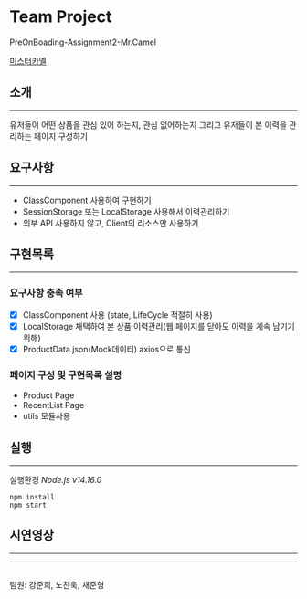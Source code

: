 # Team Project
PreOnBoading-Assignment2-Mr.Camel

[미스터카멜](https://mrcamel.co.kr/)

## 소개
***
유저들이 어떤 상품을 관심 있어 하는지, 관심 없어하는지 그리고 유저들이 본 이력을 관리하는 페이지 구성하기


## 요구사항
***
* ClassComponent 사용하여 구현하기
* SessionStorage 또는 LocalStorage 사용해서 이력관리하기
* 외부 API 사용하지 않고, Client의 리소스만 사용하기

## 구현목록
***
### 요구사항 충족 여부
-[x] ClassComponent 사용 (state, LifeCycle 적절히 사용)
-[x] LocalStorage 채택하여 본 상품 이력관리(웹 페이지를 닫아도 이력을 계속 남기기 위해)
-[x] ProductData.json(Mock데이터) axios으로 통신

### 페이지 구성 및 구현목록 설명
* Product Page
* RecentList Page
* utils 모듈사용

## 실행
*** 
실행환경 *Node.js v14.16.0*

    npm install
    npm start

## 시연영상
***

***
##
팀원: 강준희, 노찬욱, 채준형

